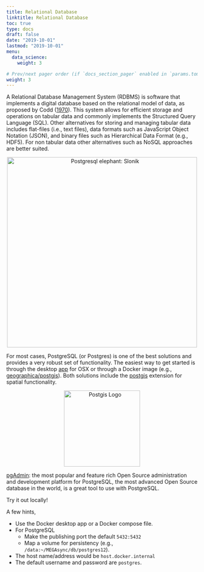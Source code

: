 ```yaml
---
title: Relational Database
linktitle: Relational Database
toc: true
type: docs
draft: false
date: "2019-10-01"
lastmod: "2019-10-01"
menu:
  data_science:
    weight: 3

# Prev/next pager order (if `docs_section_pager` enabled in `params.toml`)
weight: 3
---
```


A Relational Database Management System (RDBMS) is software that implements a digital database based on the relational model of data, as proposed by Codd ([1970](https://doi.org/10.1145/362384.362685)). This system allows for efficient storage and operations on tabular data and commonly implements the Structured Query Language (SQL). Other alternatives for storing and managing tabular data includes flat-files (i.e., text files), data formats such as JavaScript Object Notation (JSON), and binary files such as Hierarchical Data Format (e.g., HDF5). For non tabular data other alternatives such as NoSQL approaches are better suited.

<center>
  <img
    src="/media/postgres.png"
    alt="Postgresql elephant: Slonik"
    width="500px"
  />
</center>

For most cases, PostgreSQL (or Postgres) is one of the best solutions and provides a very robust set of functionality. The easiest way to get started is through the desktop [app](https://postgresapp.com/) for OSX or through a Docker image (e.g., [geographica/postgis](https://hub.docker.com/r/geographica/postgis)). Both solutions include the [postgis](https://postgis.net/) extension for spatial functionality.

<center>
  <img
    src="/media/postgis.png"
    alt="Postgis Logo"
    width="200px"
    copyright="Under Fair Use from Refractions Research - Artist: Lana Lounsbury for PostGIS"
  />
</center>


[pgAdmin](https://www.pgadmin.org/): the most popular and feature rich Open Source administration and development platform for PostgreSQL, the most advanced Open Source database in the world, is a great tool to use with PostgreSQL.

Try it out locally!

A few hints,

- Use the Docker desktop app or a Docker compose file.
- For PostgreSQL
  - Make the publishing port the default `5432:5432`
  - Map a volume for persistency (e.g., `/data:~/MEGAsync/db/postgres12`).
- The host name/address would be `host.docker.internal`
- The default username and password are `postgres`.

[postgres]: https://en.wikipedia.org/wiki/PostgreSQL#/media/File:Postgresql_elephant.svg "PostgreSQL Logo, "
